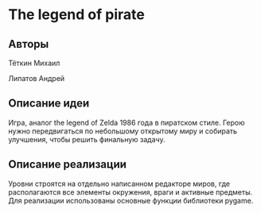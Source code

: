 # The legend of pirate

## Авторы
Тёткин Михаил

Липатов Андрей

## Описание идеи
Игра, аналог the legend of Zelda 1986 года в пиратском стиле. Герою нужно передвигаться по небольшому открытому миру и собирать улучшения, чтобы решить финальную задачу.

## Описание реализации
Уровни строятся на отдельно написанном редакторе миров, где располагаются все элементы окружения, враги и активные предметы.
Для реализации использованы основные функции библиотеки pygame.

